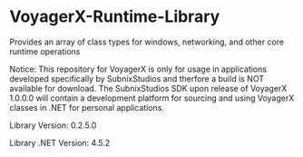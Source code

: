 # VoyagerX-Runtime-Library
Provides an array of class types for windows, networking, and other core runtime operations

Notice:
This repository for VoyagerX is only for usage in applications developed specifically by SubnixStudios and therfore a build is NOT available for download. The SubnixStudios SDK upon release of VoyagerX 1.0.0.0 will contain a development platform for sourcing and using VoyagerX classes in .NET for personal applications.

Library Version: 0.2.5.0

Library .NET Version: 4.5.2
